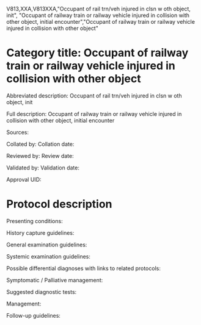 V813,XXA,V813XXA,"Occupant of rail trn/veh injured in clsn w oth object, init", "Occupant of railway train or railway vehicle injured in collision with other object, initial encounter","Occupant of railway train or railway vehicle injured in collision with other object"
# Category title: Occupant of railway train or railway vehicle injured in collision with other object

Abbreviated description: Occupant of rail trn/veh injured in clsn w oth object, init

Full description: Occupant of railway train or railway vehicle injured in collision with other object, initial encounter

Sources:

Collated by:
Collation date:

Reviewed by:
Review date:

Validated by:
Validation date:

Approval UID:

# Protocol description

Presenting conditions:

History capture guidelines:

General examination guidelines:

Systemic examination guidelines:

Possible differential diagnoses with links to related protocols:

Symptomatic / Palliative management:

Suggested diagnostic tests:

Management:

Follow-up guidelines:
